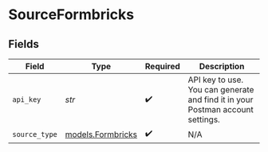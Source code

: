# SourceFormbricks


## Fields

| Field                                                                          | Type                                                                           | Required                                                                       | Description                                                                    |
| ------------------------------------------------------------------------------ | ------------------------------------------------------------------------------ | ------------------------------------------------------------------------------ | ------------------------------------------------------------------------------ |
| `api_key`                                                                      | *str*                                                                          | :heavy_check_mark:                                                             | API key to use. You can generate and find it in your Postman account settings. |
| `source_type`                                                                  | [models.Formbricks](../models/formbricks.md)                                   | :heavy_check_mark:                                                             | N/A                                                                            |